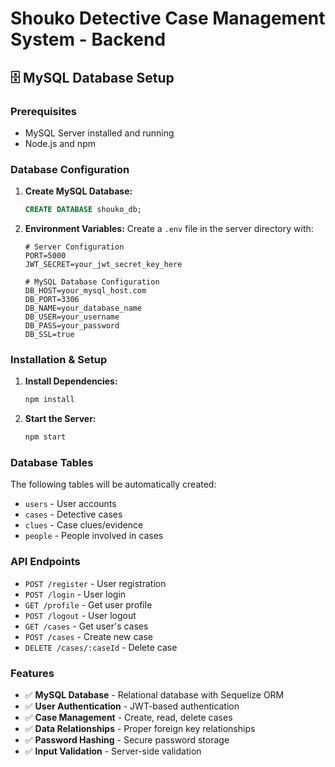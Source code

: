 # Shouko Detective Case Management System - Backend

## 🗄️ MySQL Database Setup

### Prerequisites
- MySQL Server installed and running
- Node.js and npm

### Database Configuration

1. **Create MySQL Database:**
   ```sql
   CREATE DATABASE shouko_db;
   ```

2. **Environment Variables:**
   Create a `.env` file in the server directory with:
   ```env
   # Server Configuration
   PORT=5000
   JWT_SECRET=your_jwt_secret_key_here

   # MySQL Database Configuration
   DB_HOST=your_mysql_host.com
   DB_PORT=3306
   DB_NAME=your_database_name
   DB_USER=your_username
   DB_PASS=your_password
   DB_SSL=true
   ```

### Installation & Setup

1. **Install Dependencies:**
   ```bash
   npm install
   ```

2. **Start the Server:**
   ```bash
   npm start
   ```

### Database Tables

The following tables will be automatically created:
- `users` - User accounts
- `cases` - Detective cases
- `clues` - Case clues/evidence
- `people` - People involved in cases

### API Endpoints

- `POST /register` - User registration
- `POST /login` - User login
- `GET /profile` - Get user profile
- `POST /logout` - User logout
- `GET /cases` - Get user's cases
- `POST /cases` - Create new case
- `DELETE /cases/:caseId` - Delete case

### Features

- ✅ **MySQL Database** - Relational database with Sequelize ORM
- ✅ **User Authentication** - JWT-based authentication
- ✅ **Case Management** - Create, read, delete cases
- ✅ **Data Relationships** - Proper foreign key relationships
- ✅ **Password Hashing** - Secure password storage
- ✅ **Input Validation** - Server-side validation 